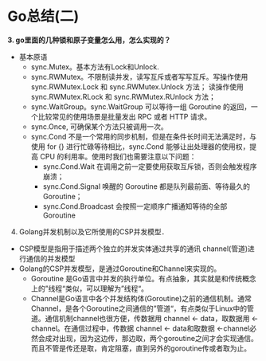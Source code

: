 # Go总结(二)
**3. go里面的几种锁和原子变量怎么用，怎么实现的？**
- 基本原语
    - sync.Mutex。基本方法有Lock和Unlock.
    - sync.RWMutex。不限制读并发，读写互斥或者写写互斥。写操作使用 sync.RWMutex.Lock 和 sync.RWMutex.Unlock 方法；
读操作使用 sync.RWMutex.RLock 和 sync.RWMutex.RUnlock 方法；
    - sync.WaitGroup。sync.WaitGroup 可以等待一组 Goroutine 的返回，一个比较常见的使用场景是批量发出 RPC 或者 HTTP 请求。
    - sync.Once, 可确保某个方法只被调用一次。
    - sync.Cond 不是一个常用的同步机制，但是在条件长时间无法满足时，与使用 for {} 进行忙碌等待相比，sync.Cond 能够让出处理器的使用权，提高 CPU 的利用率。使用时我们也需要注意以下问题：
        - sync.Cond.Wait 在调用之前一定要使用获取互斥锁，否则会触发程序崩溃；
        - sync.Cond.Signal 唤醒的 Goroutine 都是队列最前面、等待最久的 Goroutine；
        - sync.Cond.Broadcast 会按照一定顺序广播通知等待的全部 Goroutine


4. Golang并发机制以及它所使用的CSP并发模型．
- CSP模型是指用于描述两个独立的并发实体通过共享的通讯 channel(管道)进行通信的并发模型
- Golang的CSP并发模型，是通过Goroutine和Channel来实现的。
    - Goroutine 是Go语言中并发的执行单位。有点抽象，其实就是和传统概念上的”线程“类似，可以理解为”线程“。
    - Channel是Go语言中各个并发结构体(Goroutine)之前的通信机制。通常Channel，是各个Goroutine之间通信的”管道“，有点类似于Linux中的管道。通信机制channel也很方便，传数据用 channel <- data，取数据用 <-channel。在通信过程中，传数据 channel <- data和取数据 <-channel必然会成对出现，因为这边传，那边取，两个goroutine之间才会实现通信。而且不管是传还是取，肯定阻塞，直到另外的goroutine传或者取为止。



